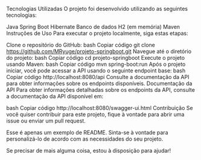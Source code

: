 Tecnologias Utilizadas
O projeto foi desenvolvido utilizando as seguintes tecnologias:

Java
Spring Boot
Hibernate
Banco de dados H2 (em memória)
Maven
Instruções de Uso
Para executar o projeto localmente, siga estas etapas:

Clone o repositório do GitHub:
bash
Copiar código
git clone https://github.com/MRyuge/projeto-springboot.git
Navegue até o diretório do projeto:
bash
Copiar código
cd projeto-springboot
Execute o projeto usando Maven:
bash
Copiar código
mvn spring-boot:run
Após o projeto iniciar, você pode acessar a API usando o seguinte endpoint base:
bash
Copiar código
http://localhost:8080/api
Consulte a documentação da API para obter informações sobre os endpoints disponíveis.
Documentação da API
Para obter informações detalhadas sobre os endpoints da API, consulte a documentação da API disponível em:

bash
Copiar código
http://localhost:8080/swagger-ui.html
Contribuição
Se você quiser contribuir para este projeto, fique à vontade para abrir uma issue ou enviar um pull request.

Esse é apenas um exemplo de README. Sinta-se à vontade para personalizá-lo de acordo com as necessidades do seu projeto.

Se precisar de mais alguma coisa, estou à disposição para ajudar!
